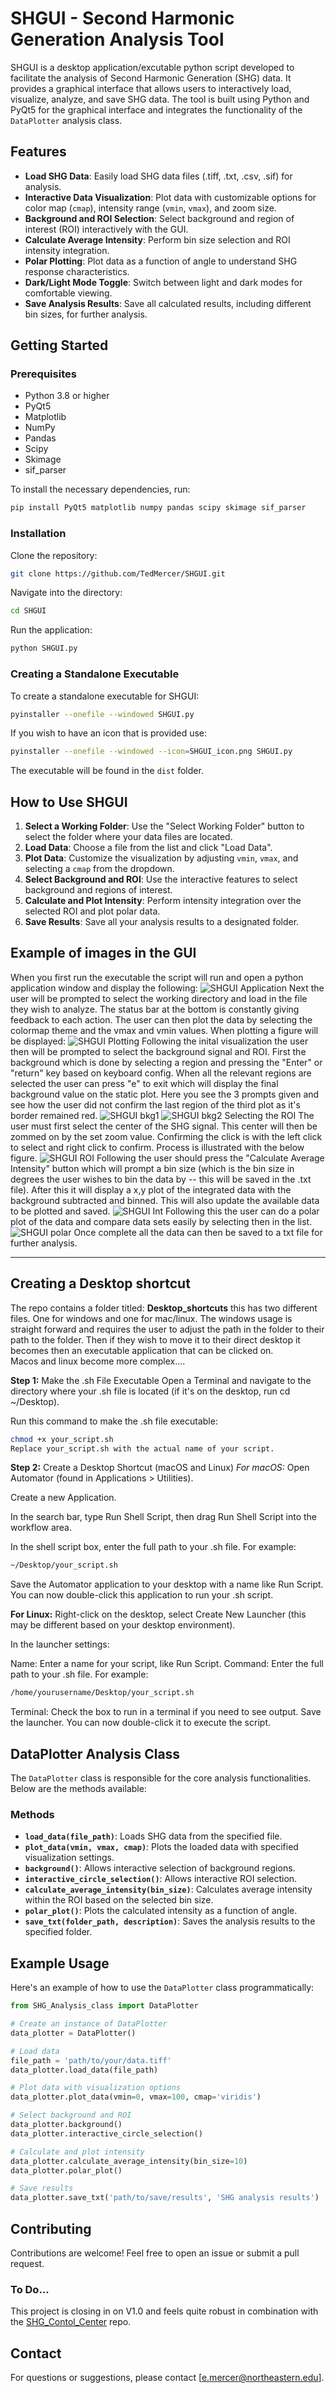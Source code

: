 # SHGUI - Second Harmonic Generation Analysis Tool

SHGUI is a desktop application/excutable python script developed to facilitate the analysis of Second Harmonic Generation (SHG) data. It provides a graphical interface that allows users to interactively load, visualize, analyze, and save SHG data. The tool is built using Python and PyQt5 for the graphical interface and integrates the functionality of the `DataPlotter` analysis class.

## Features
- **Load SHG Data**: Easily load SHG data files (.tiff, .txt, .csv, .sif) for analysis.
- **Interactive Data Visualization**: Plot data with customizable options for color map (`cmap`), intensity range (`vmin`, `vmax`), and zoom size.
- **Background and ROI Selection**: Select background and region of interest (ROI) interactively with the GUI.
- **Calculate Average Intensity**: Perform bin size selection and ROI intensity integration.
- **Polar Plotting**: Plot data as a function of angle to understand SHG response characteristics.
- **Dark/Light Mode Toggle**: Switch between light and dark modes for comfortable viewing.
- **Save Analysis Results**: Save all calculated results, including different bin sizes, for further analysis.

## Getting Started

### Prerequisites
- Python 3.8 or higher
- PyQt5
- Matplotlib
- NumPy
- Pandas
- Scipy
- Skimage
- sif_parser

To install the necessary dependencies, run:
```sh
pip install PyQt5 matplotlib numpy pandas scipy skimage sif_parser
```

### Installation
Clone the repository:
```sh
git clone https://github.com/TedMercer/SHGUI.git
```
Navigate into the directory:
```sh
cd SHGUI
```
Run the application:
```sh
python SHGUI.py
```

### Creating a Standalone Executable
To create a standalone executable for SHGUI:
```sh
pyinstaller --onefile --windowed SHGUI.py
```
If you wish to have an icon that is provided use:
```sh
pyinstaller --onefile --windowed --icon=SHGUI_icon.png SHGUI.py
```
The executable will be found in the `dist` folder.

## How to Use SHGUI
1. **Select a Working Folder**: Use the "Select Working Folder" button to select the folder where your data files are located.
2. **Load Data**: Choose a file from the list and click "Load Data".
3. **Plot Data**: Customize the visualization by adjusting `vmin`, `vmax`, and selecting a `cmap` from the dropdown.
4. **Select Background and ROI**: Use the interactive features to select background and regions of interest.
5. **Calculate and Plot Intensity**: Perform intensity integration over the selected ROI and plot polar data.
6. **Save Results**: Save all your analysis results to a designated folder.

## Example of images in the GUI
When you first run the executable the script will run and open a python application window and display the following:
![SHGUI Application](Images/image1.png)
Next the user will be prompted to select the working directory and load in the file they wish to analyze. The status bar at the bottom is constantly giving feedback to each action. The user can then plot the data by selecting the colormap theme and the vmax and vmin values. When plotting a figure will be displayed:
![SHGUI Plotting](Images/image2.png)
Following the inital visualization the user then will be prompted to select the background signal and ROI. First the background which is done by selecting a region and pressing the "Enter" or "return" key based on keyboard config. When all the relevant regions are selected the user can press "e" to exit which will display the final background value on the static plot. Here you see the 3 prompts given and see how the user did not confirm the last region of the third plot as it's border remained red. 
![SHGUI bkg1](Images/image3.png)
![SHGUI bkg2](Images/image4.png)
Selecting the ROI The user must first select the center of the SHG signal. This center will then be zommed on by the set zoom value. Confirming the click is with the left click to select and right click to confirm. Process is illustrated with the below figure.
![SHGUI ROI](Images/image5.png)
Following the user should press the "Calculate Average Intensity" button which will prompt a bin size (which is the bin size in degrees the user wishes to bin the data by -- this will be saved in the .txt file). After this it will display a x,y plot of the integrated data with the background subtracted and binned. This will also update the available data to be plotted and saved.
![SHGUI Int](Images/image6.png)
Following this the user can do a polar plot of the data and compare data sets easily by selecting then in the list.
![SHGUI polar](Images/image7.png)
Once complete all the data can then be saved to a txt file for further analysis.
<hr>

## Creating a Desktop shortcut
The repo contains a folder titled: **Desktop_shortcuts** this has two different files. One for windows and one for mac/linux. The windows usage is straight forward and requires the user to adjust the path in the folder to their path to the folder. Then if they wish to move it to their direct desktop it becomes then an executable application that can be clicked on. <br>
Macos and linux become more complex....

**Step 1:** Make the .sh File Executable
Open a Terminal and navigate to the directory where your .sh file is located (if it's on the desktop, run cd ~/Desktop).

Run this command to make the .sh file executable:

```bash
chmod +x your_script.sh
Replace your_script.sh with the actual name of your script.
```

**Step 2:** Create a Desktop Shortcut (macOS and Linux)
*For macOS:*
Open Automator (found in Applications > Utilities).

Create a new Application.

In the search bar, type Run Shell Script, then drag Run Shell Script into the workflow area.

In the shell script box, enter the full path to your .sh file. For example:

```bash
~/Desktop/your_script.sh
```

Save the Automator application to your desktop with a name like Run Script. You can now double-click this application to run your .sh script.

**For Linux:**
Right-click on the desktop, select Create New Launcher (this may be different based on your desktop environment).

In the launcher settings:

Name: Enter a name for your script, like Run Script.
Command: Enter the full path to your .sh file. For example:

```bash
/home/yourusername/Desktop/your_script.sh
```

Terminal: Check the box to run in a terminal if you need to see output.
Save the launcher. You can now double-click it to execute the script.

## DataPlotter Analysis Class
The `DataPlotter` class is responsible for the core analysis functionalities. Below are the methods available:

### Methods
- **`load_data(file_path)`**: Loads SHG data from the specified file.
- **`plot_data(vmin, vmax, cmap)`**: Plots the loaded data with specified visualization settings.
- **`background()`**: Allows interactive selection of background regions.
- **`interactive_circle_selection()`**: Allows interactive ROI selection.
- **`calculate_average_intensity(bin_size)`**: Calculates average intensity within the ROI based on the selected bin size.
- **`polar_plot()`**: Plots the calculated intensity as a function of angle.
- **`save_txt(folder_path, description)`**: Saves the analysis results to the specified folder.

## Example Usage
Here's an example of how to use the `DataPlotter` class programmatically:
```python
from SHG_Analysis_class import DataPlotter

# Create an instance of DataPlotter
data_plotter = DataPlotter()

# Load data
file_path = 'path/to/your/data.tiff'
data_plotter.load_data(file_path)

# Plot data with visualization options
data_plotter.plot_data(vmin=0, vmax=100, cmap='viridis')

# Select background and ROI
data_plotter.background()
data_plotter.interactive_circle_selection()

# Calculate and plot intensity
data_plotter.calculate_average_intensity(bin_size=10)
data_plotter.polar_plot()

# Save results
data_plotter.save_txt('path/to/save/results', 'SHG analysis results')
```

## Contributing
Contributions are welcome! Feel free to open an issue or submit a pull request.

### To Do...
This project is closing in on V1.0 and feels quite robust in combination with the [SHG_Contol_Center](https://github.com/TedMercer/DeLTA_SHG_Control_Center) repo. 

## Contact
For questions or suggestions, please contact [e.mercer@northeastern.edu].